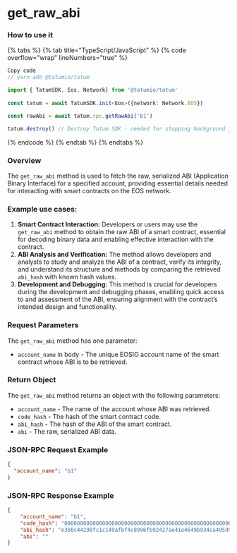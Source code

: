 # get_raw_abi

### How to use it
{% tabs %}
{% tab title="TypeScript/JavaScript" %}
{% code overflow="wrap" lineNumbers="true" %}
```typescript
Copy code
// yarn add @tatumio/tatum

import { TatumSDK, Eos, Network} from '@tatumio/tatum'
  
const tatum = await TatumSDK.init<Eos>({network: Network.EOS})

const rawAbi = await tatum.rpc.getRawAbi('b1')

tatum.destroy() // Destroy Tatum SDK - needed for stopping background jobs
```
{% endcode %}
{% endtab %}
{% endtabs %}

### Overview
The `get_raw_abi` method is used to fetch the raw, serialized ABI (Application Binary Interface) for a specified account, providing essential details needed for interacting with smart contracts on the EOS network.

### Example use cases:

1. **Smart Contract Interaction:**
Developers or users may use the `get_raw_abi` method to obtain the raw ABI of a smart contract, essential for decoding binary data and enabling effective interaction with the contract.
2. **ABI Analysis and Verification:**
The method allows developers and analysts to study and analyze the ABI of a contract, verify its integrity, and understand its structure and methods by comparing the retrieved `abi_hash` with known hash values.
3. **Development and Debugging:**
This method is crucial for developers during the development and debugging phases, enabling quick access to and assessment of the ABI, ensuring alignment with the contract’s intended design and functionality.

### Request Parameters
The `get_raw_abi` method has one parameter:

* `account_name` in body - The unique EOSIO account name of the smart contract whose ABI is to be retrieved.

### Return Object
The `get_raw_abi` method returns an object with the following parameters:

* `account_name` - The name of the account whose ABI was retrieved.
* `code_hash` - The hash of the smart contract code.
* `abi_hash` - The hash of the ABI of the smart contract.
* `abi` - The raw, serialized ABI data.

### JSON-RPC Request Example
```json
{
  "account_name": "b1"
}
```

### JSON-RPC Response Example
```json
{
    "account_name": "b1",
    "code_hash": "0000000000000000000000000000000000000000000000000000000000000000",
    "abi_hash": "e3b0c44298fc1c149afbf4c8996fb92427ae41e4649b934ca495991b7852b855",
    "abi": ""
}
```